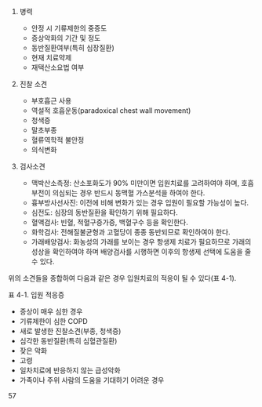 1.  병력
    *   안정 시 기류제한의 중증도
    *   증상악화의 기간 및 정도
    *   동반질환여부(특히 심장질환)
    *   현재 치료약제
    *   재택산소요법 여부

2.  진찰 소견
    *   부호흡근 사용
    *   역설적 호흡운동(paradoxical chest wall movement)
    *   청색증
    *   말초부종
    *   혈류역학적 불안정
    *   의식변화

3.  검사소견
    *   맥박산소측정: 산소포화도가 90% 미만이면 입원치료를 고려하여야 하며, 호흡부전이 의심되는 경우 반드시 동맥혈 가스분석을 하여야 한다.
    *   흉부방사선사진: 이전에 비해 변화가 있는 경우 입원이 필요할 가능성이 높다.
    *   심전도: 심장의 동반질환을 확인하기 위해 필요하다.
    *   혈액검사: 빈혈, 적혈구증가증, 백혈구수 등을 확인한다.
    *   화학검사: 전해질불균형과 고혈당이 종종 동반되므로 확인하여야 한다.
    *   가래배양검사: 화농성의 가래를 보이는 경우 항생제 치료가 필요하므로 가래의 성상을 확인하여야 하며 배양검사를 시행하면 이후의 항생제 선택에 도움을 줄 수 있다.

위의 소견들을 종합하여 다음과 같은 경우 입원치료의 적응이 될 수 있다(표 4-1).

표 4-1. 입원 적응증
*   증상이 매우 심한 경우
*   기류제한이 심한 COPD
*   새로 발생한 진찰소견(부종, 청색증)
*   심각한 동반질환(특히 심혈관질환)
*   잦은 악화
*   고령
*   일차치료에 반응하지 않는 급성악화
*   가족이나 주위 사람의 도움을 기대하기 어려운 경우

<PAGE>57
